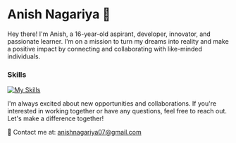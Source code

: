 # Anish Nagariya 👋
Hey there! I'm Anish, a 16-year-old aspirant, developer, innovator, and passionate learner. I'm on a mission to turn my dreams into reality and make a positive impact by connecting and collaborating with like-minded individuals.

### Skills
[![My Skills](https://skillicons.dev/icons?i=aws,gcp,py,mongodb,tensorflow,git,cpp,django,java,js,&perline=5)](https://skillicons.dev)

I'm always excited about new opportunities and collaborations. If you're interested in working together or have any questions, feel free to reach out. Let's make a difference together!

📧 Contact me at: [anishnagariya07@gmail.com](anishnagariya07@gmail.com)
